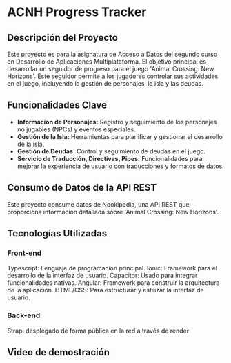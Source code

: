 # ACNH Progress Tracker
## Descripción del Proyecto
Este proyecto es para la asignatura de Acceso a Datos del segundo curso en Desarrollo de Aplicaciones Multiplataforma. El objetivo principal es desarrollar un seguidor de progreso para el juego 'Animal Crossing: New Horizons'. Este seguidor permite a los jugadores controlar sus actividades en el juego, incluyendo la gestión de personajes, la isla y las deudas.

## Funcionalidades Clave
- **Información de Personajes:** Registro y seguimiento de los personajes no jugables (NPCs) y eventos especiales.
- **Gestión de la Isla:** Herramientas para planificar y gestionar el desarrollo de la isla.
- **Gestión de Deudas:** Control y seguimiento de deudas en el juego.
- **Servicio de Traducción, Directivas, Pipes:** Funcionalidades para mejorar la experiencia de usuario con traducciones y formatos de datos.

## Consumo de Datos de la API REST
Este proyecto consume datos de Nookipedia, una API REST que proporciona información detallada sobre 'Animal Crossing: New Horizons'. 

## Tecnologías Utilizadas
### Front-end
Typescript: Lenguaje de programación principal.
Ionic: Framework para el desarrollo de la interfaz de usuario.
Capacitor: Usado para integrar funcionalidades nativas.
Angular: Framework para construir la arquitectura de la aplicación.
HTML/CSS: Para estructurar y estilizar la interfaz de usuario.
### Back-end
Strapi desplegado de forma pública en la red a través de render

## Video de demostración
